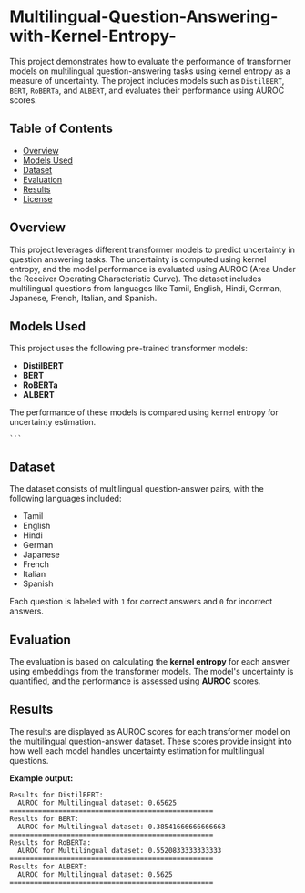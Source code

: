 # Multilingual-Question-Answering-with-Kernel-Entropy-



This project demonstrates how to evaluate the performance of transformer models on multilingual question-answering tasks using kernel entropy as a measure of uncertainty. The project includes models such as `DistilBERT`, `BERT`, `RoBERTa`, and `ALBERT`, and evaluates their performance using AUROC scores.

## Table of Contents

- [Overview](#overview)
- [Models Used](#models-used)
- [Dataset](#dataset)
- [Evaluation](#evaluation)
- [Results](#results)
- [License](#license)

## Overview

This project leverages different transformer models to predict uncertainty in question answering tasks. The uncertainty is computed using kernel entropy, and the model performance is evaluated using AUROC (Area Under the Receiver Operating Characteristic Curve). The dataset includes multilingual questions from languages like Tamil, English, Hindi, German, Japanese, French, Italian, and Spanish.

## Models Used

This project uses the following pre-trained transformer models:

- **DistilBERT**
- **BERT**
- **RoBERTa**
- **ALBERT**

The performance of these models is compared using kernel entropy for uncertainty estimation.


    ```

## Dataset

The dataset consists of multilingual question-answer pairs, with the following languages included:

- Tamil
- English
- Hindi
- German
- Japanese
- French
- Italian
- Spanish

Each question is labeled with `1` for correct answers and `0` for incorrect answers.

## Evaluation

The evaluation is based on calculating the **kernel entropy** for each answer using embeddings from the transformer models. The model's uncertainty is quantified, and the performance is assessed using **AUROC** scores.

## Results

The results are displayed as AUROC scores for each transformer model on the multilingual question-answer dataset. These scores provide insight into how well each model handles uncertainty estimation for multilingual questions.

**Example output:**

```text
Results for DistilBERT:
  AUROC for Multilingual dataset: 0.65625
==================================================
Results for BERT:
  AUROC for Multilingual dataset: 0.38541666666666663
==================================================
Results for RoBERTa:
  AUROC for Multilingual dataset: 0.5520833333333333
==================================================
Results for ALBERT:
  AUROC for Multilingual dataset: 0.5625
==================================================
